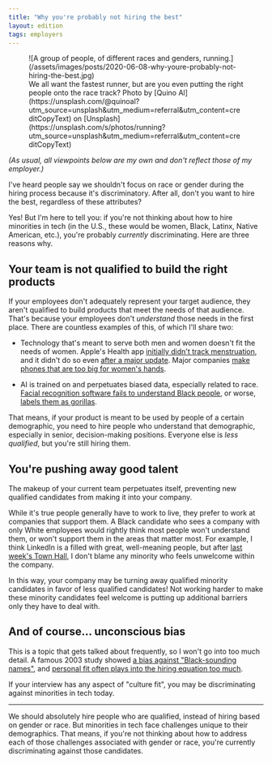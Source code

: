 ```yaml
---
title: "Why you're probably not hiring the best"
layout: edition
tags: employers
---
```


<figure id="cover-img" markdown="1">
![A group of people, of different races and genders, running.](/assets/images/posts/2020-06-08-why-youre-probably-not-hiring-the-best.jpg)
<figcaption markdown="1">We all want the fastest runner, but are you even putting the right people onto the race track? Photo by [Quino Al](https://unsplash.com/@quinoal?utm_source=unsplash&utm_medium=referral&utm_content=creditCopyText) on [Unsplash](https://unsplash.com/s/photos/running?utm_source=unsplash&utm_medium=referral&utm_content=creditCopyText)
</figcaption>
</figure>

_(As usual, all viewpoints below are my own and don't reflect those of my employer.)_

I've heard people say we shouldn't focus on race or gender during the hiring process because it's discriminatory. After all, don't you want to hire the best, regardless of these attributes?

Yes! But I'm here to tell you: if you're not thinking about how to hire minorities in tech (in the U.S., these would be women, Black, Latinx, Native American, etc.), you're probably _currently_ discriminating. Here are three reasons why.

## Your team is not qualified to build the right products

If your employees don't adequately represent your target audience, they aren't qualified to build products that meet the needs of that audience. That's because your employees don't _understand_ those needs in the first place. There are countless examples of this, of which I'll share two:

- Technology that's meant to serve both men and women doesn't fit the needs of women. Apple's Health app [initially didn't track menstruation](https://www.theverge.com/2014/9/25/6844021/apple-promised-an-expansive-health-app-so-why-cant-i-track), and it didn't do so even [after a major update](https://splinternews.com/apple-has-a-lady-problem-the-new-version-of-healthkit-1793846504). Major companies [make phones that are too big for women's hands](https://www.theatlantic.com/technology/archive/2014/09/are-the-new-iphones-too-big-for-womens-hands/379911/).

- AI is trained on and perpetuates biased data, especially related to race. [Facial recognition software fails to understand Black people](https://www.nytimes.com/2019/01/24/technology/amazon-facial-technology-study.html), or worse, [labels them as gorillas](https://www.theverge.com/2018/1/12/16882408/google-racist-gorillas-photo-recognition-algorithm-ai).

That means, if your product is meant to be used by people of a certain demographic, you need to hire people who understand that demographic, especially in senior, decision-making positions. Everyone else is _less qualified_, but you're still hiring them.

## You're pushing away good talent

The makeup of your current team perpetuates itself, preventing new qualified candidates from making it into your company. 

While it's true people generally have to work to live, they prefer to work at companies that support them. A Black candidate who sees a company with only White employees would rightly think most people won't understand them, or won't support them in the areas that matter most. For example, I think LinkedIn is a filled with great, well-meaning people, but after [last week's Town Hall](https://www.theverge.com/2020/6/4/21279739/linkedin-employees-racist-comments-george-floyd-protest), I don't blame any minority who feels unwelcome within the company.

In this way, your company may be turning away qualified minority candidates in favor of less qualified candidates! Not working harder to make these minority candidates feel welcome is putting up additional barriers only they have to deal with.

## And of course... unconscious bias

This is a topic that gets talked about frequently, so I won't go into too much detail. A famous 2003 study showed [a bias against "Black-sounding names"](https://www.nber.org/papers/w9873), and [personal fit often plays into the hiring equation too much](https://www.nytimes.com/2015/05/31/opinion/sunday/guess-who-doesnt-fit-in-at-work.html).

If your interview has any aspect of "culture fit", you may be discriminating against minorities in tech today.

---

We should absolutely hire people who are qualified, instead of hiring based on gender or race. But minorities in tech face challenges unique to their demographics. That means, if you're not thinking about how to address each of those challenges associated with gender or race, you're currently discriminating against those candidates.
